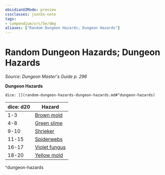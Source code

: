 ```yaml
---
obsidianUIMode: preview
cssclasses: json5e-note
tags:
- compendium/src/5e/dmg
aliases: ["Random Dungeon Hazards; Dungeon Hazards"]
---
```

# Random Dungeon Hazards; Dungeon Hazards
*Source: Dungeon Master's Guide p. 296* 

**Dungeon Hazards**

`dice: [](random-dungeon-hazards-dungeon-hazards.md#^dungeon-hazards)`

| dice: d20 | Hazard |
|-----------|--------|
| 1-3 | [Brown mold](2-Mechanics/CLI/traps-hazards/brown-mold.md) |
| 4-8 | [Green slime](2-Mechanics/CLI/traps-hazards/green-slime.md) |
| 9-10 | [Shrieker](2-Mechanics/CLI/bestiary/plant/shrieker.md) |
| 11-15 | [Spiderwebs](2-Mechanics/CLI/traps-hazards/webs.md) |
| 16-17 | [Violet fungus](2-Mechanics/CLI/bestiary/plant/violet-fungus.md) |
| 18-20 | [Yellow mold](2-Mechanics/CLI/traps-hazards/yellow-mold.md) |
^dungeon-hazards